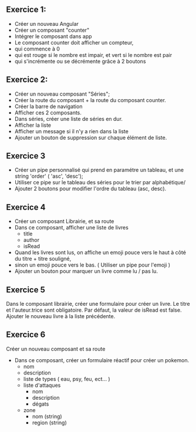 ## Exercice 1: 

- Créer un nouveau Angular 
- Créer un composant "counter"
- Intégrer le composant dans app
- Le composant counter doit afficher un compteur, 
- qui commence à 0
- qui est rouge si le nombre est impair, et vert si le nombre est pair
- qui s'incrémente ou se décrémente grâce à 2 boutons


## Exercice 2:

- Créer un nouveau composant "Séries";
- Créer la route du composant + la route du composant counter.
- Créer la barre de navigation
- Afficher ces 2 composants.
- Dans séries, créer une liste de séries en dur.
- Afficher la liste
- Afficher un message si il n'y a rien dans la liste
- Ajouter un bouton de suppression sur chaque élément de liste.

## Exercice 3

- Créer un pipe personnalisé qui prend en paramétre un tableau, et une string 'order' ( 'asc', 'desc');
- Utiliser ce pipe sur le tableau des séries pour le trier par alphabétique/
- Ajouter 2 boutons pour modifier l'ordre du tableau (asc, desc).

## Exercice 4

- Créer un composant Librairie, et sa route
- Dans ce composant, afficher une liste de livres
  - title
  - author
  - isRead
- Quand les livres sont lus, on affiche un emoji pouce vers le haut à côté du titre + titre souligné,
- sinon un emoji pouce vers le bas. ( Utiliser un pipe pour l'emoji )
- Ajouter un bouton pour marquer un livre comme lu / pas lu.

## Exercice 5

Dans le composant librairie, créer une formulaire pour créer un livre.
Le titre et l'auteur.trice sont obligatoire.
Par défaut, la valeur de isRead est false.
Ajouter le nouveau livre à la liste précédente.

## Exercice 6

Créer un nouveau composant et sa route
- Dans ce composant, créer un formulaire réactif pour créer un pokemon.
  - nom
  - description
  - liste de types ( eau, psy, feu, ect... )
  - liste d'attaques
    - nom
    - description
    - dégats
  - zone 
    - nom (string)
    - region (string)

